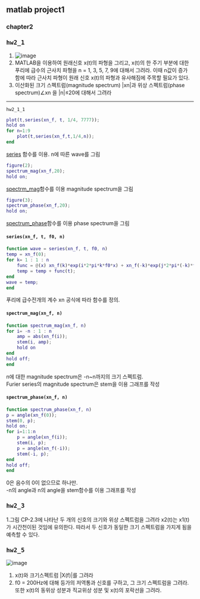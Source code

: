 ## matlab project1
### chapter2  
### <pre>hw2_1</pre>  
1. ![image](https://user-images.githubusercontent.com/43701183/48659861-308a4a80-ea9b-11e8-8b77-ff71ad428e55.png)  
2. MATLAB을 이용하여 원래신호 x(t)의 파형을 그리고, x(t)의 한 주기 부분에 대한 푸리에 급수의 근사치 파형을 n = 1, 3, 5, 7, 9에 대해서 그려라. 이때 n값이 증가 함에 따라 근사치 파형이 원래 신호 x(t)의 파형과 유사해짐에 주목할 필요가 있다.  
3. 이산화된 크기 스펙트럼(magnitude spectrum) |xn|과 위상 스펙트럼(phase spectrum)∠xn 을 |n|≤20에 대해서 그려라  
* * *  
<code>hw2_1_1</code>  
```matlab
plot(t,series(xn_f, t, 1/4, 7777));
hold on
for n=1:9
    plot(t,series(xn_f,t,1/4,n));
end
```
[series](https://github.com/rlasanggus/Communication-System/tree/master/matlab%20project1#seriesxn_f-t-f0-n) 함수를 이용. n에 따른 wave를 그림  
```matlab
figure(2);
spectrum_mag(xn_f,20);
hold on;
```  
[spectrm_mag](https://github.com/rlasanggus/Communication-System/tree/master/matlab%20project1#spectrum_magxn_f-n)함수를 이용 magnitude spectrum을 그림  
```matlab
figure(3);
spectrum_phase(xn_f,20);
hold on;
```  
[spectrum_phase](https://github.com/rlasanggus/Communication-System/tree/master/matlab%20project1#spectrum_phasexn_f-n)함수를 이용 phase spectrum을 그림  
#### <code>series(xn_f, t, f0, n)</code>  
```matlab
function wave = series(xn_f, t, f0, n)
temp = xn_f(0);
for k= 1 : 1 : n
    func = @(x) xn_f(k)*exp(i*2*pi*k*f0*x) + xn_f(-k)*exp(j*2*pi*(-k)*f0*x);
    temp = temp + func(t);
end
wave = temp;
end
```
푸리에 급수전개의 계수 xn 공식에 따라 함수를 정의.  
#### <code>spectrum_mag(xn_f, n)</code>  
```matlab
function spectrum_mag(xn_f, n)
for i= -n : 1 : n
    amp = abs(xn_f(i));
    stem(i, amp);
    hold on
end
hold off;
end
```  
n에 대한 magnitude spectrum은 -n~n까지의 크기 스펙트럼.  
Furier series의 magnitude spectrum은 stem을 이용 그래프를 작성  

#### <code>spectrum_phase(xn_f, n)</code>  
```matlab
function spectrum_phase(xn_f, n)
p = angle(xn_f(0));
stem(0, p);
hold on;
for i=1:1:n
    p = angle(xn_f(i));
    stem(i, p);
    p = angle(xn_f(-i));
    stem(-i, p);
end
hold off;
end
```
0은 음수의 0이 없으므로 하나만.  
-n의 angle과 n의 angle을 stem함수를 이용 그래프를 작성  
### <pre>hw2_3</pre>
1.그림 CP-2.3에 나타난 두 개의 신호의 크기와 위상 스펙트럼을 그려라 x2(t)는 x1(t)가 시간천이된 것임에 유의한다. 따라서 두 신호가 동일한 크기 스펙트럼을 가지게 됨을 예측할 수 있다.  

### <pre>hw2_5</pre>  
![image](https://user-images.githubusercontent.com/43701183/48659866-4566de00-ea9b-11e8-8ddc-0ce6f4506521.png)  
1. x(t)와 크기스펙트럼 |X(f)|를 그려라  
2. f0 = 200Hz에 대해 등가의 저역통과 신호를 구하고, 그 크기 스펙트럼을 그려라. 또한 x(t)의 동위상 성분과 직교위상 성분 및 x(t)의 포락선을 그려라.  

